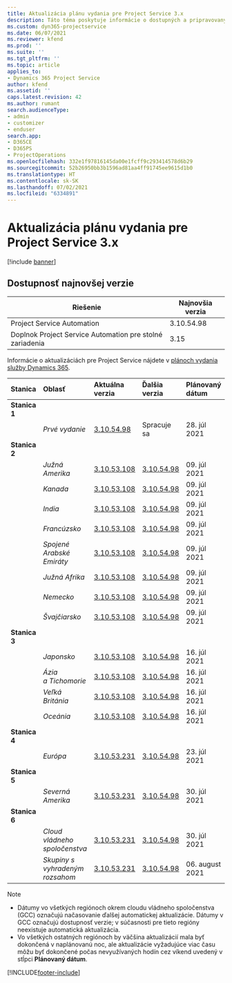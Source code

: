 ```yaml
---
title: Aktualizácia plánu vydania pre Project Service 3.x
description: Táto téma poskytuje informácie o dostupných a pripravovaných vydaniach aplikácie Dynamics 365 Project Service Automation.
ms.custom: dyn365-projectservice
ms.date: 06/07/2021
ms.reviewer: kfend
ms.prod: ''
ms.suite: ''
ms.tgt_pltfrm: ''
ms.topic: article
applies_to:
- Dynamics 365 Project Service
author: kfend
ms.assetid: ''
caps.latest.revision: 42
ms.author: rumant
search.audienceType:
- admin
- customizer
- enduser
search.app:
- D365CE
- D365PS
- ProjectOperations
ms.openlocfilehash: 332e1f97816145da00e1fcff9c293414578d6b29
ms.sourcegitcommit: 52b26950bb3b1596ad81aa4ff91745ee9615d1b0
ms.translationtype: HT
ms.contentlocale: sk-SK
ms.lasthandoff: 07/02/2021
ms.locfileid: "6334891"
---
```

# <a name="update-release-schedule-for-project-service-3x"></a>Aktualizácia plánu vydania pre Project Service 3.x

[!include [banner](../includes/psa-now-project-operations.md)]

## <a name="latest-version-availability"></a>Dostupnosť najnovšej verzie

| Riešenie  | Najnovšia verzia |
|-------|----|
| Project Service Automation    | 3.10.54.98 |
| Doplnok Project Service Automation pre stolné zariadenia                | 3.15          |

Informácie o aktualizáciách pre Project Service nájdete v [plánoch vydania služby Dynamics 365](/dynamics365/release-plans/). 

| Stanica  | Oblasť | Aktuálna verzia | Ďalšia verzia |  Plánovaný dátum
| :---   | :---   | :---   | :---   |:---   |         
|<strong>Stanica 1</strong> | |  |  | |
| | <i>Prvé vydanie</i> | [3.10.54.98](whats-new-ur-33.md) | Spracuje sa | 28. júl 2021
|<strong>Stanica 2</strong> | |  |  | |
| | <i>Južná Amerika</i> | [3.10.53.108](whats-new-ur-32.md) | [3.10.54.98](whats-new-ur-33.md) | 09. júl 2021
| | <i>Kanada</i> | [3.10.53.108](whats-new-ur-32.md) | [3.10.54.98](whats-new-ur-33.md) | 09. júl 2021
| | <i>India</i> | [3.10.53.108](whats-new-ur-32.md) | [3.10.54.98](whats-new-ur-33.md) | 09. júl 2021
| | <i>Francúzsko</i> | [3.10.53.108](whats-new-ur-32.md) | [3.10.54.98](whats-new-ur-33.md) | 09. júl 2021
| | <i>Spojené Arabské Emiráty</i> | [3.10.53.108](whats-new-ur-32.md) | [3.10.54.98](whats-new-ur-33.md) | 09. júl 2021
| | <i>Južná Afrika</i> | [3.10.53.108](whats-new-ur-32.md) | [3.10.54.98](whats-new-ur-33.md) | 09. júl 2021
| | <i>Nemecko</i> | [3.10.53.108](whats-new-ur-32.md) | [3.10.54.98](whats-new-ur-33.md) | 09. júl 2021
| | <i>Švajčiarsko</i> | [3.10.53.108](whats-new-ur-32.md) | [3.10.54.98](whats-new-ur-33.md) | 09. júl 2021
|<strong>Stanica 3</strong> | |  |  | |
| | <i>Japonsko</i> | [3.10.53.108](whats-new-ur-32.md) | [3.10.54.98](whats-new-ur-33.md) | 16. júl 2021
| | <i>Ázia a Tichomorie</i> | [3.10.53.108](whats-new-ur-32.md) | [3.10.54.98](whats-new-ur-33.md) | 16. júl 2021
| | <i>Veľká Británia</i> | [3.10.53.108](whats-new-ur-32.md) | [3.10.54.98](whats-new-ur-33.md) | 16. júl 2021
| | <i>Oceánia</i> | [3.10.53.108](whats-new-ur-32.md) | [3.10.54.98](whats-new-ur-33.md) | 16. júl 2021
|<strong>Stanica 4</strong> | |  |  | |
| | <i>Európa</i> | [3.10.53.231](whats-new-ur-32-5.md) | [3.10.54.98](whats-new-ur-33.md) | 23. júl 2021
|<strong>Stanica 5</strong> | |  |  | |
| | <i>Severná Amerika</i> | [3.10.53.231](whats-new-ur-32-5.md) | [3.10.54.98](whats-new-ur-33.md) | 30. júl 2021
|<strong>Stanica 6</strong> | |  |  | |
| | <i>Cloud vládneho spoločenstva</i> | [3.10.53.231](whats-new-ur-32-5.md) | [3.10.54.98](whats-new-ur-33.md) | 30. júl 2021
| | <i>Skupiny s vyhradeným rozsahom</i> | [3.10.53.231](whats-new-ur-32-5.md) | [3.10.54.98](whats-new-ur-33.md) | 06. august 2021

>[!Note]
> - Dátumy vo všetkých regiónoch okrem cloudu vládneho spoločenstva (GCC) označujú načasovanie ďalšej automatickej aktualizácie. Dátumy v GCC označujú dostupnosť verzie; v súčasnosti pre tieto regióny neexistuje automatická aktualizácia.
> - Vo všetkých ostatných regiónoch by väčšina aktualizácií mala byť dokončená v naplánovanú noc, ale aktualizácie vyžadujúce viac času môžu byť dokončené počas nevyužívaných hodín cez víkend uvedený v stĺpci **Plánovaný dátum**.


[!INCLUDE[footer-include](../includes/footer-banner.md)]

